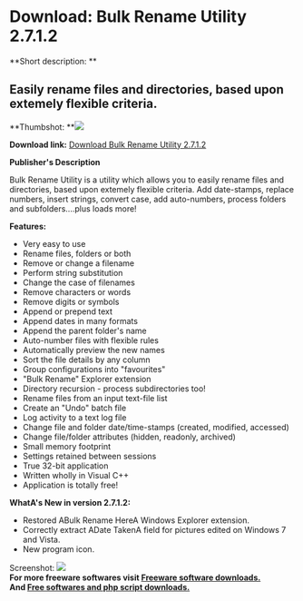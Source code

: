 # Download: Bulk Rename Utility 2.7.1.2

**Short description: **

## Easily rename files and directories, based upon extemely flexible criteria.

  
**Thumbshot: **![](http://www.freewarefiles.com/screenshot/BRU_Main_Screen_md.gif)   
  
**Download link:** [Download Bulk Rename Utility 2.7.1.2](http://freesoftwares.boysofts.com/Bulk-Rename-Utility_program_17415.html)  
  

**Publisher's Description**  
  

Bulk Rename Utility is a utility which allows you to easily rename files and
directories, based upon extemely flexible criteria. Add date-stamps, replace
numbers, insert strings, convert case, add auto-numbers, process folders and
subfolders....plus loads more!

**Features:**

  * Very easy to use 
  * Rename files, folders or both 
  * Remove or change a filename 
  * Perform string substitution 
  * Change the case of filenames 
  * Remove characters or words 
  * Remove digits or symbols 
  * Append or prepend text 
  * Append dates in many formats 
  * Append the parent folder's name 
  * Auto-number files with flexible rules 
  * Automatically preview the new names 
  * Sort the file details by any column 
  * Group configurations into "favourites" 
  * "Bulk Rename" Explorer extension 
  * Directory recursion - process subdirectories too! 
  * Rename files from an input text-file list 
  * Create an "Undo" batch file 
  * Log activity to a text log file 
  * Change file and folder date/time-stamps (created, modified, accessed) 
  * Change file/folder attributes (hidden, readonly, archived) 
  * Small memory footprint 
  * Settings retained between sessions 
  * True 32-bit application 
  * Written wholly in Visual C++ 
  * Application is totally free! 

**WhatA's New in version 2.7.1.2:**

  * Restored ABulk Rename HereA Windows Explorer extension. 
  * Correctly extract ADate TakenA field for pictures edited on Windows 7 and Vista. 
  * New program icon. 

  
  
Screenshot: ![](http://www.freewarefiles.com/screenshot/BRU_Main_Screen.gif)  
**For more freeware softwares visit [Freeware software downloads.](http://freesoftwares.boysofts.com/)**   
**And [Free softwares and php script downloads.](http://www.boysofts.com/)**

